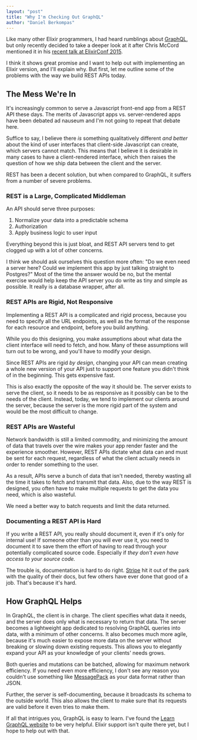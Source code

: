 ```yaml
---
layout: "post"
title: "Why I'm Checking Out GraphQL"
author: "Daniel Berkompas"
---
```


Like many other Elixir programmers, I had heard rumblings about [GraphQL][graphql-spec], but only recently decided to take a deeper look at it after Chris McCord mentioned it in his [recent talk at ElixirConf 2015][phoenix-next].

I think it shows great promise and I want to help out with implementing an Elixir version, and I'll explain why. But first, let me outline some of the problems with the way we build REST APIs today.

## The Mess We're In

It's increasingly common to serve a Javascript front-end app from a REST API these days. The merits of Javascript apps vs. server-rendered apps have been debated ad nauseum and I'm not going to repeat that debate here.

Suffice to say, I believe there _is_ something qualitatively different _and better_ about the kind of user interfaces that client-side Javascript can create, which servers cannot match. This means that I believe it is desirable in many cases to have a client-rendered interface, which then raises the question of how we ship data between the client and the server.

REST has been a decent solution, but when compared to GraphQL, it suffers from a number of severe problems.

### REST is a Large, Complicated Middleman

An API should serve three purposes:

1. Normalize your data into a predictable schema
2. Authorization
3. Apply business logic to user input

Everything beyond this is just bloat, and REST API servers tend to get clogged up with a lot of other concerns.

I think we should ask ourselves this question more often: "Do we even need a server here? Could we implement this app by just talking straight to Postgres?" Most of the time the answer would be no, but the mental exercise would help keep the API server you do write as tiny and simple as possible. It really is a database wrapper, after all.

### REST APIs are Rigid, Not Responsive

Implementing a REST API is a complicated and rigid process, because you need to specify all the URL endpoints, as well as the format of the response for each resource and endpoint, before you build anything.

While you do this designing, you make assumptions about what data the
client interface will need to fetch, and how. Many of these assumptions will turn out to be wrong, and you'll have to modify your design.

Since REST APIs are rigid _by design_, changing your API can mean creating a whole new version of your API just to support one feature you didn't think of in the beginning. This gets expensive fast.

This is also exactly the opposite of the way it should be. The server exists to serve the client, so it needs to be as responsive as it possibly can be to the needs of the client. Instead, today, we tend to implement our clients around the server, because the server is the more rigid part of the system and would be the most difficult to change.

### REST APIs are Wasteful

Network bandwidth is still a limited commodity, and minimizing the amount of data that travels over the wire makes your app render faster and the experience smoother. However, REST APIs dictate what data can and must be sent for each request, regardless of what the client actually needs in order to render something to the user.

As a result, APIs serve a bunch of data that isn't needed, thereby wasting all the time it takes to fetch and transmit that data. Also, due to the way REST is designed, you often have to make multiple requests to get the data you need, which is also wasteful.

We need a better way to batch requests and limit the data returned.

### Documenting a REST API is Hard

If you write a REST API, you really should document it, even if it's only for internal use! If someone other than you will ever use it, you need to document it to save them the effort of having to read through your potentially complicated source code. Especially if _they don't even have access to your source code._

The trouble is, documentation is hard to do right. [Stripe][stripe-docs] hit it out of the park with the quality of their docs, but few others have ever done that good of a job. That's because it's hard.

## How GraphQL Helps

In GraphQL, the client is in charge. The client specifies what data it needs, and the server does only what is necessary to return that data. The server becomes a lightweight app dedicated to resolving GraphQL queries into data, with a minimum of other concerns. It also becomes much more agile, because it's much easier to expose more data on the server without breaking or slowing down existing requests. This allows you to elegantly expand your API as your knowledge of your clients' needs grows.

Both queries and mutations can be batched, allowing for maximum network efficiency. If you need even more efficiency, I don't see any reason you couldn't use something like [MessagePack][message-pack] as your data format rather than JSON.

Further, the server is self-documenting, because it broadcasts its schema to the outside world. This also allows the client to make sure that its requests are valid before it even tries to make them.

If all that intrigues you, GraphQL is easy to learn. I've found the [Learn GraphQL website][learngraphql] to be very helpful. Elixir support isn't quite there yet, but I hope to help out with that.

[learngraphql]: http://learngraphql.com
[message-pack]: http://msgpack.org/
[stripe-docs]: https://stripe.com/docs/api
[graphql-spec]: http://facebook.github.io/graphql/
[phoenix-next]: http://confreaks.tv/videos/elixirconf2015-what-s-next-for-phoenix
